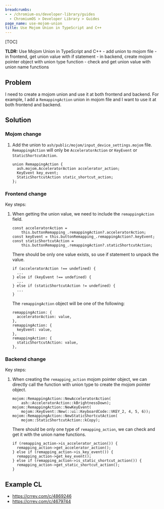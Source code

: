 ```yaml
---
breadcrumbs:
- - /chromium-os/developer-library/guides
  - ChromiumOS > Developer Library > Guides
page_name: use-mojom-union
title: Use Mojom Union in TypeScript and C++
---
```


[TOC]

**TLDR:** Use Mojom Union in TypeScript and C++ - add union to mojom file - in
frontend, get union value with if statement - in backend, create mojom pointer
object with union type function - check and get union value with union name
functions

## Problem

I need to create a mojom union and use it at both frontend and backend. For
example, I add a `RemappingAction` union in mojom file and I want to use it at
both frontend and backend.

## Solution

### Mojom change

1.  Add the union to `ash/public/mojom/input_device_settings.mojom` file.
`RemappingAction` will only be `AcceleratorAction` or `KeyEvent` or `StaticShortcutAction`.

    ```
    union RemappingAction {
      ash.mojom.AcceleratorAction accelerator_action;
      KeyEvent key_event;
      StaticShortcutAction static_shortcut_action;
    };
    ```

### Frontend change

Key steps:

1.  When getting the union value, we need to include the `remappingAction`
    field.

    ```
    const acceleratorAction =
        this.buttonRemapping_.remappingAction?.acceleratorAction;
    const keyEvent = this.buttonRemapping_.remappingAction?.keyEvent;
    const staticShortcutAction =
        this.buttonRemapping_.remappingAction?.staticShortcutAction;
    ```

    There should be only one value exists, so use if statement to unpack the
    value.

    ```
    if (acceleratorAction !== undefined) {
      ...
    } else if (keyEvent !== undefined) {
      ...
    } else if (staticShortcutAction != undefined) {
      ...
    }
    ```

    The `remappingAction` object will be one of the following:

    ```
    remappingAction: {
      acceleratorAction: value,
    },
    remappingAction: {
      keyEvent: value,
    },
    remappingAction: {
      staticShortcutAction: value,
    },
    ```

### Backend change

Key steps:

1.  When creating the `remapping_action` mojom pointer object, we can directly
    call the function with union type to create the mojom pointer object.

    ```
    mojom::RemappingAction::NewAcceleratorAction(
        ash::AcceleratorAction::kBrightnessDown);
    mojom::RemappingAction::NewKeyEvent(
        mojom::KeyEvent::New(::ui::KeyboardCode::VKEY_2, 4, 5, 6));
    mojom::RemappingAction::NewStaticShortcutAction(
        mojom::StaticShortcutAction::kCopy);
    ```

    There should be only one type of `remapping_action`, we can check and get it
    with the union name functions.

    ```
    if (remapping_action->is_accelerator_action()) {
      remapping_action->get_accelerator_action();
    } else if (remapping_action->is_key_event()) {
      remapping_action->get_key_event();
    } else if (remapping_action->is_static_shortcut_action()) {
      remapping_action->get_static_shortcut_action();
    }
    ```

## Example CL

*   https://crrev.com/c/4869246
*   https://crrev.com/c/4679744
